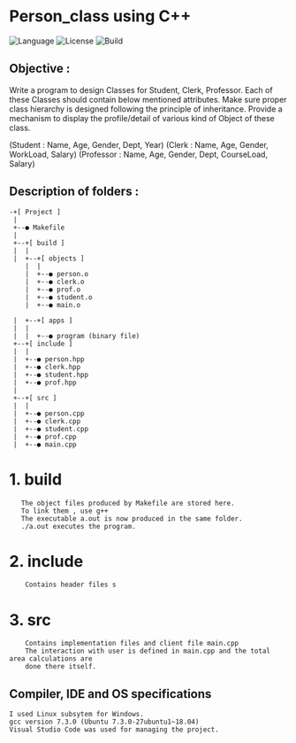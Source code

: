 # Person_class using C++

![Language](https://img.shields.io/badge/language-C++-blue.svg)
![License](https://img.shields.io/badge/license-MIT-green.svg)
![Build](https://img.shields.io/badge/build-passing-green.svg)

## Objective : 

  Write a program to design Classes for Student, Clerk, Professor.
  Each of these Classes should contain below mentioned attributes.
  Make sure proper class hierarchy is designed following the principle of inheritance. 
  Provide a mechanism to display the profile/detail of various kind of Object of these class. 
  
  (Student : Name, Age, Gender, Dept, Year) 
  (Clerk : Name, Age, Gender, WorkLoad, Salary) 
  (Professor : Name, Age, Gender, Dept, CourseLoad, Salary)

## Description of folders :

    -+[ Project ]
     |
     +--● Makefile
     |
     +--+[ build ]
     |  |
     |  +--+[ objects ]
        |  |  
        |  +--● person.o
        |  +--● clerk.o
        |  +--● prof.o
        |  +--● student.o
        |  +--● main.o

     |  +--+[ apps ]
     |  |
     |  |  +--● program (binary file)
     +--+[ include ]
     |  |
     |  +--● person.hpp
     |  +--● clerk.hpp
     |  +--● student.hpp
     |  +--● prof.hpp
     |
     +--+[ src ]
     |  |
     |  +--● person.cpp
     |  +--● clerk.cpp
     |  +--● student.cpp
     |  +--● prof.cpp
     |  +--● main.cpp



   # 1. build
       The object files produced by Makefile are stored here.
       To link them , use g++ 
       The executable a.out is now produced in the same folder.
       ./a.out executes the program.
   
   # 2. include
        Contains header files s
   
   # 3. src
        Contains implementation files and client file main.cpp
        The interaction with user is defined in main.cpp and the total area calculations are 
        done there itself.

## Compiler, IDE and OS specifications
    I used Linux subsytem for Windows.
    gcc version 7.3.0 (Ubuntu 7.3.0-27ubuntu1~18.04)
    Visual Studio Code was used for managing the project.
    
